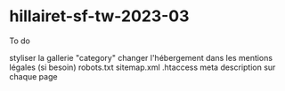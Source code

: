 # hillairet-sf-tw-2023-03

To do 

styliser la gallerie "category"
changer l'hébergement dans les mentions légales (si besoin)
robots.txt
sitemap.xml
.htaccess
meta description sur chaque page
